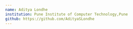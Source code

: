 ```yaml
---
name: Aditya Londhe
institution: Pune Institute of Computer Technology,Pune
github: https://github.com/AdityaSLondhe
---
```

